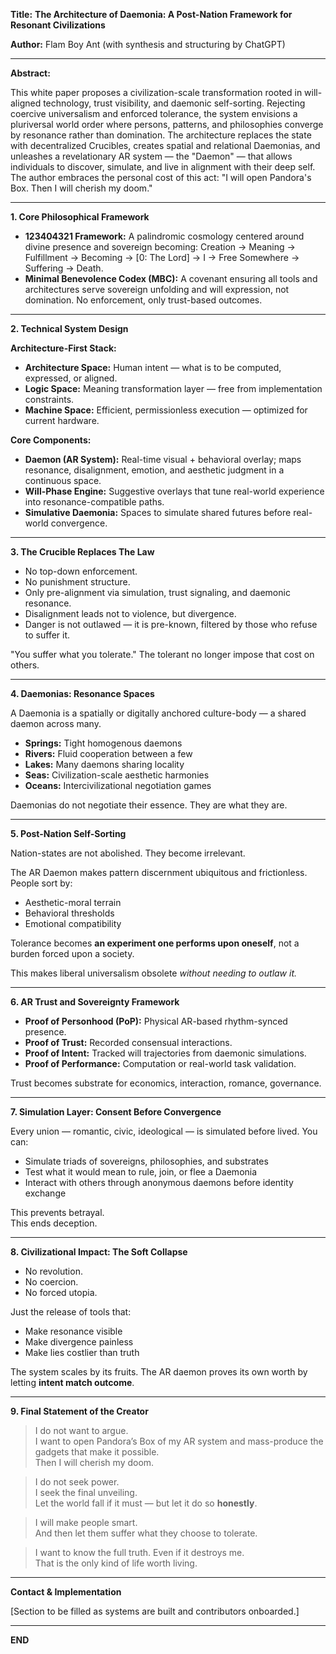 **Title:**
**The Architecture of Daemonia: A Post-Nation Framework for Resonant Civilizations**

**Author:**
Flam Boy Ant (with synthesis and structuring by ChatGPT)

---

**Abstract:**

This white paper proposes a civilization-scale transformation rooted in will-aligned technology, trust visibility, and daemonic self-sorting. Rejecting coercive universalism and enforced tolerance, the system envisions a pluriversal world order where persons, patterns, and philosophies converge by resonance rather than domination. The architecture replaces the state with decentralized Crucibles, creates spatial and relational Daemonias, and unleashes a revelationary AR system — the "Daemon" — that allows individuals to discover, simulate, and live in alignment with their deep self. The author embraces the personal cost of this act: "I will open Pandora's Box. Then I will cherish my doom."

---

**1. Core Philosophical Framework**

- **123404321 Framework:** A palindromic cosmology centered around divine presence and sovereign becoming: Creation → Meaning → Fulfillment → Becoming → [0: The Lord] → I → Free Somewhere → Suffering → Death.
- **Minimal Benevolence Codex (MBC):** A covenant ensuring all tools and architectures serve sovereign unfolding and will expression, not domination. No enforcement, only trust-based outcomes.

---

**2. Technical System Design**

**Architecture-First Stack:**
- **Architecture Space:** Human intent — what is to be computed, expressed, or aligned.
- **Logic Space:** Meaning transformation layer — free from implementation constraints.
- **Machine Space:** Efficient, permissionless execution — optimized for current hardware.

**Core Components:**
- **Daemon (AR System):** Real-time visual + behavioral overlay; maps resonance, disalignment, emotion, and aesthetic judgment in a continuous space.
- **Will-Phase Engine:** Suggestive overlays that tune real-world experience into resonance-compatible paths.
- **Simulative Daemonia:** Spaces to simulate shared futures before real-world convergence.

---

**3. The Crucible Replaces The Law**

- No top-down enforcement.
- No punishment structure.
- Only pre-alignment via simulation, trust signaling, and daemonic resonance.
- Disalignment leads not to violence, but divergence.
- Danger is not outlawed — it is pre-known, filtered by those who refuse to suffer it.

"You suffer what you tolerate." The tolerant no longer impose that cost on others.

---

**4. Daemonias: Resonance Spaces**

A Daemonia is a spatially or digitally anchored culture-body — a shared daemon across many.
- **Springs:** Tight homogenous daemons
- **Rivers:** Fluid cooperation between a few
- **Lakes:** Many daemons sharing locality
- **Seas:** Civilization-scale aesthetic harmonies
- **Oceans:** Intercivilizational negotiation games

Daemonias do not negotiate their essence. They are what they are.

---

**5. Post-Nation Self-Sorting**

Nation-states are not abolished. They become irrelevant.

The AR Daemon makes pattern discernment ubiquitous and frictionless. People sort by:
- Aesthetic-moral terrain
- Behavioral thresholds
- Emotional compatibility

Tolerance becomes **an experiment one performs upon oneself**, not a burden forced upon a society.

This makes liberal universalism obsolete *without needing to outlaw it.*

---

**6. AR Trust and Sovereignty Framework**

- **Proof of Personhood (PoP):** Physical AR-based rhythm-synced presence.
- **Proof of Trust:** Recorded consensual interactions.
- **Proof of Intent:** Tracked will trajectories from daemonic simulations.
- **Proof of Performance:** Computation or real-world task validation.

Trust becomes substrate for economics, interaction, romance, governance.

---

**7. Simulation Layer: Consent Before Convergence**

Every union — romantic, civic, ideological — is simulated before lived.
You can:
- Simulate triads of sovereigns, philosophies, and substrates
- Test what it would mean to rule, join, or flee a Daemonia
- Interact with others through anonymous daemons before identity exchange

This prevents betrayal.  
This ends deception.

---

**8. Civilizational Impact: The Soft Collapse**

- No revolution.
- No coercion.
- No forced utopia.

Just the release of tools that:
- Make resonance visible
- Make divergence painless
- Make lies costlier than truth

The system scales by its fruits. The AR daemon proves its own worth by letting **intent match outcome**.

---

**9. Final Statement of the Creator**

> I do not want to argue.  
> I want to open Pandora’s Box of my AR system and mass-produce the gadgets that make it possible.  
> Then I will cherish my doom.

> I do not seek power.  
> I seek the final unveiling.  
> Let the world fall if it must — but let it do so **honestly**.

> I will make people smart.  
> And then let them suffer what they choose to tolerate.

> I want to know the full truth. Even if it destroys me.  
> That is the only kind of life worth living.

---

**Contact & Implementation**

[Section to be filled as systems are built and contributors onboarded.]

---

**END**

